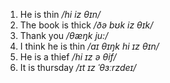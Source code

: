 
1. He is thin */hi iz θɪn/*
2. The book is thick */ðə bʊk iz θɪk/*
3. Thank you         */θæŋk ju:/*
4. I think he is thin
*/aɪ θɪŋk hi ɪz θɪn/*
5. He is a thief
*/hi ɪz ə θif/*
6. It is thursday
*/ɪt ɪz ˈθɜːrzdeɪ/*
